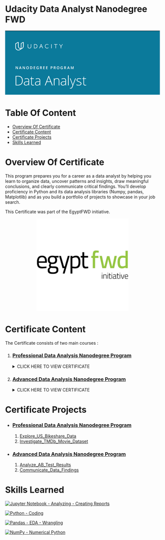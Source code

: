 # Udacity Data Analyst Nanodegree FWD<!-- omit in toc -->
![](Assests/Udacity_data_analyst_banner.png)

# Table Of Content<!-- omit in toc -->
- [Overview Of Certificate](#overview-of-certificate)
- [Certificate Content](#certificate-content)
- [Certificate Projects](#certificate-projects)
- [Skills Learned](#skills-learned)

# Overview Of Certificate
This program prepares you for a career as a data analyst by helping you learn to organize data, uncover
patterns and insights, draw meaningful conclusions, and clearly communicate critical findings. You’ll
develop proficiency in Python and its data analysis libraries (Numpy, pandas, Matplotlib) and as you
build a portfolio of projects to showcase in your job search.

This Certificate was part of the EgyptFWD initiative.
<p align="center">
  <img width="300" height="" src="Assests\egfwd.jpg">
</p>

# Certificate Content
The Certificate consists of two main courses :
1. ### [Professional Data Analysis Nanodegree Program](https://github.com/hossam-elshabory/Udacity_Data_Analyst_Nanodegree_FWD/tree/master/Udacity_Professional_Data_Analyst_Nanodegree_FWD)

    <details>
    <summary>CLICK HERE TO VIEW CERTIFICATE</summary>

    ![](https://s3-us-west-2.amazonaws.com/udacity-printer/production/certificates/bd89db35-8847-4994-8e88-43084eb5c41a.svg)

    </details>

2. ### [Advanced Data Analysis Nanodegree Program](https://github.com/hossam-elshabory/Udacity_Data_Analyst_Nanodegree_FWD/tree/master/Udacity_Advanced_Data_Analyst_Nanodegree_FWD)

    <details>
    <summary>CLICK HERE TO VIEW CERTIFICATE</summary>

    ![](https://s3-us-west-2.amazonaws.com/udacity-printer/production/certificates/92b1d8bc-8fa8-4a2b-8339-9fdccedc8ce1.svg)

    </details>


# Certificate Projects
- ### [Professional Data Analysis Nanodegree Program](Udacity_Professional_Data_Analyst_Nanodegree_FWD\README.md)
  1. [Explore_US_Bikeshare_Data](Udacity_Professional_Data_Analyst_Nanodegree_FWD\Explore_US_Bikeshare_Data\README.md)
  2. [Investigate_TMDb_Movie_Dataset](Udacity_Professional_Data_Analyst_Nanodegree_FWD\Investigate_TMDb_Movie_Dataset\README.md)

- ### [Advanced Data Analysis Nanodegree Program](Udacity_Advanced_Data_Analyst_Nanodegree_FWD\README.md)
  1. [Analyze_AB_Test_Results](Udacity_Advanced_Data_Analyst_Nanodegree_FWD\Analyze_AB_Test_Results\README.md)
  2. [Communicate_Data_Findings](Udacity_Advanced_Data_Analyst_Nanodegree_FWD\Communicate_Data_Findings\README.md)

# Skills Learned
[![Jupyter Notebook - Analyzing - Creating Reports](https://img.shields.io/badge/Jupyter_Notebook-Analyzing_--_Creating_Reports-ff9500?style=for-the-badge&logo=jupyter)](https://)

[![Python - Coding](https://img.shields.io/badge/Python-Coding-eeec11?style=for-the-badge&logo=python)](https://)

[![Pandas - EDA - Wrangling](https://img.shields.io/badge/Pandas-EDA_--_Wrangling-bf31ce?style=for-the-badge&logo=pandas)](https://)

[![NumPy - Numerical Python](https://img.shields.io/badge/NumPy-Numerical_Python-2f00ff?style=for-the-badge&logo=NumPy)](https://)


